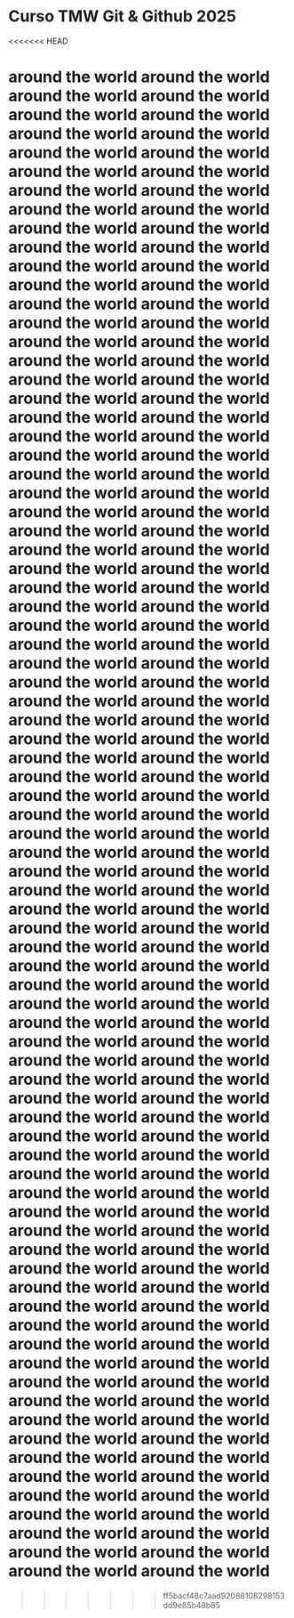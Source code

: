 # Curso TMW Git & Github 2025
<<<<<<< HEAD

around the world around the world around the world around the world around the world around the world around the world around the world around the world around the world around the world around the world around the world around the world around the world around the world around the world around the world around the world around the world around the world around the world around the world around the world around the world around the world around the world around the world around the world around the world around the world around the world around the world around the world around the world around the world around the world around the world around the world around the world around the world around the world around the world around the world around the world around the world around the world around the world around the world around the world around the world around the world around the world around the world around the world around the world around the world around the world around the world around the world around the world around the world around the world around the world around the world around the world around the world around the world around the world around the world around the world around the world around the world around the world around the world around the world around the world around the world around the world around the world around the world around the world around the world around the world around the world around the world around the world around the world around the world around the world around the world around the world around the world around the world around the world around the world around the world around the world around the world around the world around the world around the world around the world around the world around the world around the world around the world around the world around the world around the world around the world around the world around the world around the world around the world around the world around the world around the world around the world around the world around the world around the world around the world around the world around the world around the world around the world around the world around the world around the world around the world around the world around the world around the world around the world around the world around the world around the world around the world around the world around the world around the world around the world around the world around the world around the world around the world around the world around the world around the world around the world around the world around the world around the world around the world around the world around the world around the world around the world around the world  
=======
>>>>>>> ff5bacf48c7aad92088108298153dd9e85b48b85

